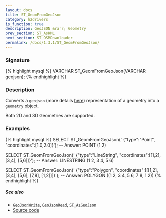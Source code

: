 ```yaml
---
layout: docs
title: ST_GeomFromGeoJson
category: h2drivers
is_function: true
description: GeoJSON &rarr; Geometry
prev_section: ST_AsKML
next_section: ST_OSMDownloader
permalink: /docs/1.3.1/ST_GeomFromGeoJson/
---
```


### Signature

{% highlight mysql %}
VARCHAR ST_GeomFromGeoJson(VARCHAR geojson);
{% endhighlight %}

### Description

Converts a `geojson` (more details [here][wiki]) representation of a geometry into a `geometry` object.

Both 2D and 3D Geometries are supported.

### Examples

{% highlight mysql %}
SELECT ST_GeomFromGeoJson('
	{"type":"Point",
	 "coordinates":[1.0,2.0]}');
-- Answer: POINT (1 2)

SELECT ST_GeomFromGeoJson('
	{"type":"LineString",
	 "coordinates":[[1,2], [3,4], [5,6]]}');
-- Answer: LINESTRING (1 2, 3 4, 5 6)

SELECT ST_GeomFromGeoJson('
	{"type":"Polygon",
	 "coordinates":[[[1,2], [3,4], [5,6], [7,8], [1,2]]]}');
-- Answer: POLYGON ((1 2, 3 4, 5 6, 7 8, 1 2)) 
{% endhighlight %}

##### See also

* [`GeoJsonWrite`](../GeoJsonWrite), [`GeoJsonRead`](../GeoJsonRead), [`ST_AsGeoJson`](../ST_AsGeoJson)
* <a href="https://github.com/orbisgis/h2gis/blob/master/h2gis-functions/src/main/java/org/h2gis/functions/io/geojson/ST_GeomFromGeoJSON.java" target="_blank">Source code</a>

[wiki]: http://en.wikipedia.org/wiki/GeoJSON
